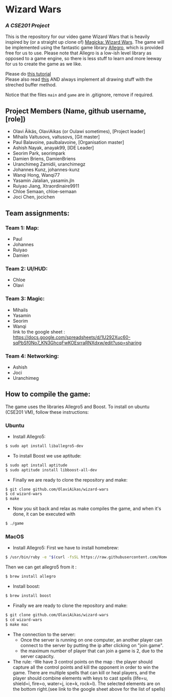 # Wizard Wars
### _A CSE201 Project_

This is the repository for our video game Wizard Wars that is heavily inspired by (or a straight up clone of) [Magicka: Wizard Wars](https://magicka.fandom.com/wiki/Wizard_Wars). The game will be implemented using the fantastic game library [Allegro](www.liballeg.org), which is provided free for us to use. Please note that Allegro is a low-ish level library as opposed to a game engine, so there is less stuff to learn and more leeway for us to create the game as we like.

Please do [this tutorial](https://github.com/liballeg/allegro_wiki/wiki/Allegro-Vivace)    
Please also read [this](https://wiki.allegro.cc/index.php?title=Achieving_Resolution_Independence) AND always implement all drawing stuff with the streched buffer method.

Notice that the files `main` and `game` are in .gitignore, remove if required.

## Project Members (Name, github username, [role])
- Olavi Äikäs, OlaviAikas (or Oulawi sometimes), [Project leader]
- Mihails Valtusovs, valtusovs, [Git master]
- Paul Balavoine, paulbalavoine, [Organisation master]
- Ashish Nayak, anayak99, [IDE Leader]
- Seorim Park, seorimpark
- Damien Briens, DamienBriens
- Uranchimeg Zamidii, uranchimegz
- Johannes Kunz, johannes-kunz
- Wanqi Hong, Wanqi77
- Yasamin Jalalian, yasamin.jln
- Ruiyao Jiang, Xtraordinaire9911
- Chloe Semaan, chloe-semaan
- Joci Chen, jocichen


## Team assignments:
### Team 1: Map:
* Paul
* Johannes
* Ruiyao
* Damien

### Team 2: UI/HUD:
* Chloe
* Olavi

### Team 3: Magic:
* Mihails
* Yasamin
* Seorim
* Wanqi <br>
link to the google sheet : https://docs.google.com/spreadsheets/d/1U292Xuc60-sqPbSf0No7_KN3GhcqFwKOEsrraRNXdxw/edit?usp=sharing

### Team 4: Networking:
* Ashish
* Joci
* Uranchimeg

## How to compile the game:
 The game uses the libraries Allegro5 and Boost. To install on ubuntu (CSE201 VM), follow these instructions:
 ### Ubuntu
 * Install Allegro5:
 ```Bash
 $ sudo apt install liballegro5-dev
 ```
 * To install Boost we use aptitude:
 ```Bash
 $ sudo apt install aptitude
 $ sudo aptitude install libboost-all-dev
 ```
 * Finally we are ready to clone the repository and make:
 ```Bash
 $ git clone github.com/OlaviAikas/wizard-wars
 $ cd wizard-wars
 $ make
 ```
 * Now you sit back and relax as make compiles the game, and when it's done, it can be executed with
 ```Bash
 $ ./game
 ```
 
 ### MacOS
 * Install Allegro5:
 First we have to install homebrew:
 ```Bash
 $ /usr/bin/ruby -e "$(curl -fsSL https://raw.githubusercontent.com/Homebrew/install/master/install)"
 ```
 Then we can get allegro5 from it :
 ```Bash
 $ brew install allegro 
 ```
 * Install boost: 
 ```Bash
 $ brew install boost 
 ```
 * Finally we are ready to clone the repository and make:
 ```Bash
 $ git clone github.com/OlaviAikas/wizard-wars
 $ cd wizard-wars
 $ make mac
 ```
* The connection to the server: 
  - Once the server is running on one computer, an another player can connect to the server by putting the ip after clicking on "join game".
  - the maximum number of player that can join a game is 2, due to the server capacity.
* The rule:
  -We have 3 control points on the map : the player should capture all the control points and kill the opponent in order to win the game. There are multiple spells that can kill or heal players, and the player should combine elements with keys to cast spells (life=u, shield=i, fire=o, water=j, ice=k, rock=l). The selected elements are on the bottom right.(see link to the google sheet above for the list of spells)
  
  
  

